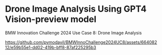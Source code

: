 # Drone Image Analysis Using GPT4 Vision-preview model
BMW Innovation Challenge 2024 Use Case 8: Drone Image Analysis


https://github.com/pvmodayil/BMWInnoChallenge2024UC8/assets/66408212/e59b55e1-dd02-419b-bff8-87af225295b3


